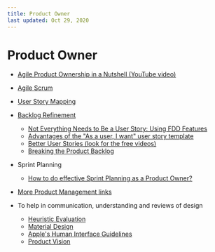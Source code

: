 ```yaml
---
title: Product Owner
last updated: Oct 29, 2020
---
```


# Product Owner

* [Agile Product Ownership in a Nutshell (YouTube video)](http://tinyurl.com/ponutshell)

* [Agile Scrum](agile-scrum.md)

* [User Story Mapping](agile-user-story-mapping.md)

* [Backlog Refinement](agile-backlog-refinement.md)
  * [Not Everything Needs to Be a User Story: Using FDD Features](https://www.mountaingoatsoftware.com/blog/not-everything-needs-to-be-a-user-story-using-fdd-features)
  * [Advantages of the "As a user, I want" user story template](https://www.mountaingoatsoftware.com/blog/advantages-of-the-as-a-user-i-want-user-story-template)
  * [Better User Stories (look for the free videos)](https://betteruserstories.com/)
  * [Breaking the Product Backlog](https://medium.com/swlh/breaking-the-product-backlog-fe6e2021a46)


* Sprint Planning
  * [How to do effective Sprint Planning as a Product Owner?](https://medium.com/serious-scrum/how-to-do-effective-sprint-planning-as-a-product-owner-41c3911f18dd)


* [More Product Management links](https://testkeis.wordpress.com/2019/08/28/them-product-management-links/)


* To help in communication, understanding and reviews of design
  * [Heuristic Evaluation](design-heuristic-evaluation.md)
  * [Material Design](https://material.io/design/introduction)
  * [Apple's Human Interface Guidelines](https://developer.apple.com/design/human-interface-guidelines/)
  * [Product Vision](design-product-vision.md)

